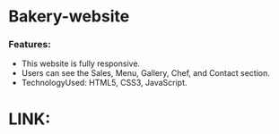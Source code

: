 # Bakery-website
### Features:
 - This website is fully responsive.
 - Users can see the Sales, Menu, Gallery, Chef, and Contact section.
 - TechnologyUsed: HTML5, CSS3, JavaScript.
# LINK:  
